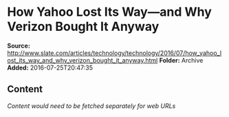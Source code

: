 # How Yahoo Lost Its Way—and Why Verizon Bought It Anyway

**Source:** http://www.slate.com/articles/technology/technology/2016/07/how_yahoo_lost_its_way_and_why_verizon_bought_it_anyway.html
**Folder:** Archive
**Added:** 2016-07-25T20:47:35




## Content
*Content would need to be fetched separately for web URLs*
